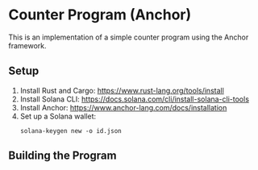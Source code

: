 # Counter Program (Anchor)

This is an implementation of a simple counter program using the Anchor framework.

## Setup

1. Install Rust and Cargo: https://www.rust-lang.org/tools/install
2. Install Solana CLI: https://docs.solana.com/cli/install-solana-cli-tools
3. Install Anchor: https://www.anchor-lang.com/docs/installation
4. Set up a Solana wallet:
   ```
   solana-keygen new -o id.json
   ```

## Building the Program
